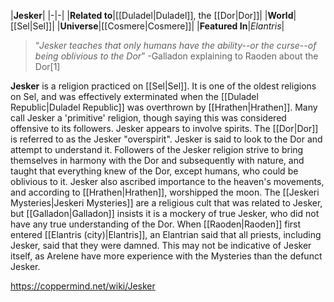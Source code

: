 |**Jesker**|
|-|-|
|**Related to**|[[Duladel\|Duladel]], the [[Dor\|Dor]]|
|**World**|[[Sel\|Sel]]|
|**Universe**|[[Cosmere\|Cosmere]]|
|**Featured In**|*Elantris*|

>“*Jesker teaches that only humans have the ability--or the curse--of being oblivious to the Dor*”
\-Galladon explaining to Raoden about the Dor[1]

**Jesker** is a religion practiced on [[Sel\|Sel]]. It is one of the oldest religions on Sel, and was effectively exterminated when the [[Duladel Republic\|Duladel Republic]] was overthrown by [[Hrathen\|Hrathen]]. Many call Jesker a 'primitive' religion, though saying this was considered offensive to its followers.
Jesker appears to involve spirits. The [[Dor\|Dor]] is referred to as the Jesker "overspirit". Jesker is said to look to the Dor and attempt to understand it. Followers of the Jesker religion strive to bring themselves in harmony with the Dor and subsequently with nature, and taught that everything knew of the Dor, except humans, who could be oblivious to it. Jesker also ascribed importance to the heaven's movements, and according to [[Hrathen\|Hrathen]], worshipped the moon.
The [[Jeskeri Mysteries\|Jeskeri Mysteries]] are a religious cult that was related to Jesker, but [[Galladon\|Galladon]] insists it is a mockery of true Jesker, who did not have any true understanding of the Dor.
When [[Raoden\|Raoden]] first entered [[Elantris (city)\|Elantris]], an Elantrian said that all priests, including Jesker, said that they were damned. This may not be indicative of Jesker itself, as Arelene have more experience with the Mysteries than the defunct Jesker.



https://coppermind.net/wiki/Jesker